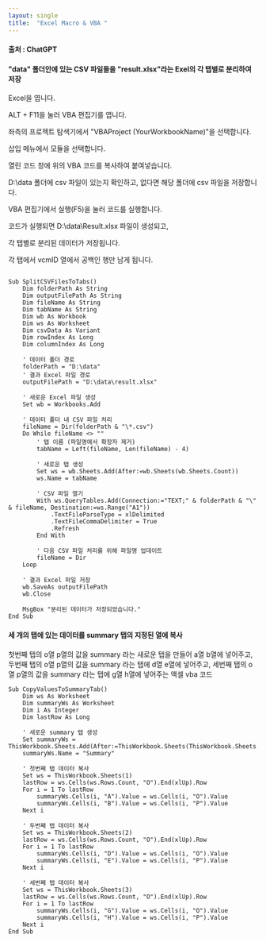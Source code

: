 ```yaml
---
layout: single
title:  "Excel Macro & VBA "
---
```



#### 출처 : ChatGPT

#### "data" 폴더안에 있는 CSV 파일들을 "result.xlsx"라는 Exel의 각 탭별로 분리하여 저장

Excel을 엽니다.

ALT + F11을 눌러 VBA 편집기를 엽니다.

좌측의 프로젝트 탐색기에서 "VBAProject (YourWorkbookName)"을 선택합니다.

삽입 메뉴에서 모듈을 선택합니다.

열린 코드 창에 위의 VBA 코드를 복사하여 붙여넣습니다.

D:\data 폴더에 csv 파일이 있는지 확인하고, 없다면 해당 폴더에 csv 파일을 저장합니다.

VBA 편집기에서 실행(F5)을 눌러 코드를 실행합니다.

코드가 실행되면 D:\data\Result.xlsx 파일이 생성되고, 

각 탭별로 분리된 데이터가 저장됩니다. 

각 탭에서 vcmID 열에서 공백인 행만 남게 됩니다.


```

Sub SplitCSVFilesToTabs()
    Dim folderPath As String
    Dim outputFilePath As String
    Dim fileName As String
    Dim tabName As String
    Dim wb As Workbook
    Dim ws As Worksheet
    Dim csvData As Variant
    Dim rowIndex As Long
    Dim columnIndex As Long
    
    ' 데이터 폴더 경로
    folderPath = "D:\data"
    ' 결과 Excel 파일 경로
    outputFilePath = "D:\data\result.xlsx"
    
    ' 새로운 Excel 파일 생성
    Set wb = Workbooks.Add
    
    ' 데이터 폴더 내 CSV 파일 처리
    fileName = Dir(folderPath & "\*.csv")
    Do While fileName <> ""
        ' 탭 이름 (파일명에서 확장자 제거)
        tabName = Left(fileName, Len(fileName) - 4)
        
        ' 새로운 탭 생성
        Set ws = wb.Sheets.Add(After:=wb.Sheets(wb.Sheets.Count))
        ws.Name = tabName
        
        ' CSV 파일 열기
        With ws.QueryTables.Add(Connection:="TEXT;" & folderPath & "\" & fileName, Destination:=ws.Range("A1"))
            .TextFileParseType = xlDelimited
            .TextFileCommaDelimiter = True
            .Refresh
        End With
        
        ' 다음 CSV 파일 처리를 위해 파일명 업데이트
        fileName = Dir
    Loop
    
    ' 결과 Excel 파일 저장
    wb.SaveAs outputFilePath
    wb.Close
    
    MsgBox "분리된 데이터가 저장되었습니다."
End Sub

```



#### 세 개의 탭에 있는 데이터를 summary 탭의 지정된 열에 복사

첫번째 탭의 o열 p열의 값을 summary 라는 새로운 탭을 만들어 a열 b열에 넣어주고,  
두번째 탭의 o열 p열의 값을 summary 라는 탭에  d열 e열에 넣어주고,
세번째 탭의 o열 p열의 값을 summary 라는 탭에  g열 h열에 넣어주는 액셀 vba 코드

```
Sub CopyValuesToSummaryTab()
    Dim ws As Worksheet
    Dim summaryWs As Worksheet
    Dim i As Integer
    Dim lastRow As Long
    
    ' 새로운 summary 탭 생성
    Set summaryWs = ThisWorkbook.Sheets.Add(After:=ThisWorkbook.Sheets(ThisWorkbook.Sheets.Count))
    summaryWs.Name = "Summary"
    
    ' 첫번째 탭 데이터 복사
    Set ws = ThisWorkbook.Sheets(1)
    lastRow = ws.Cells(ws.Rows.Count, "O").End(xlUp).Row
    For i = 1 To lastRow
        summaryWs.Cells(i, "A").Value = ws.Cells(i, "O").Value
        summaryWs.Cells(i, "B").Value = ws.Cells(i, "P").Value
    Next i
    
    ' 두번째 탭 데이터 복사
    Set ws = ThisWorkbook.Sheets(2)
    lastRow = ws.Cells(ws.Rows.Count, "O").End(xlUp).Row
    For i = 1 To lastRow
        summaryWs.Cells(i, "D").Value = ws.Cells(i, "O").Value
        summaryWs.Cells(i, "E").Value = ws.Cells(i, "P").Value
    Next i
    
    ' 세번째 탭 데이터 복사
    Set ws = ThisWorkbook.Sheets(3)
    lastRow = ws.Cells(ws.Rows.Count, "O").End(xlUp).Row
    For i = 1 To lastRow
        summaryWs.Cells(i, "G").Value = ws.Cells(i, "O").Value
        summaryWs.Cells(i, "H").Value = ws.Cells(i, "P").Value
    Next i
End Sub

```

